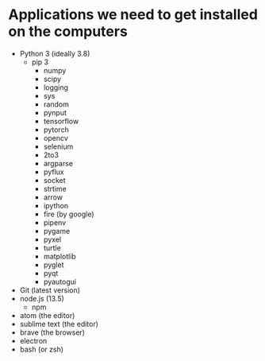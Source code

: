 # Applications we need to get installed on the computers



- Python 3 (ideally 3.8)
  - pip 3
    - numpy
    - scipy
    - logging
    - sys
    - random
    - pynput
    - tensorflow
    - pytorch
    - opencv
    - selenium
    - 2to3
    - argparse
    - pyflux
    - socket
    - strtime
    - arrow
    - ipython
    - fire (by google)
    - pipenv
    - pygame
    - pyxel
    - turtle
    - matplotlib
    - pyglet
    - pyqt
    - pyautogui
- Git (latest version)
- node.js (13.5)
  - npm
- atom (the editor)
- sublime text (the editor)
- brave (the browser)
- electron
- bash (or zsh)
